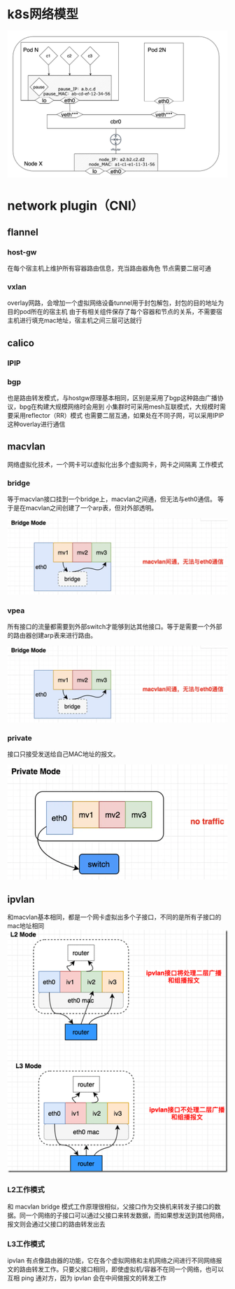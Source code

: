 # k8s网络模型
![pod-inner-structure-demo](./images/pod-inner-structure-demo.png)

# network plugin（CNI）
## flannel
### host-gw
在每个宿主机上维护所有容器路由信息，充当路由器角色
节点需要二层可通
### vxlan
overlay网路，会增加一个虚拟网络设备tunnel用于封包解包，封包的目的地址为目的pod所在的宿主机
由于有相关组件保存了每个容器和节点的关系，不需要宿主机进行填充mac地址，宿主机之间三层可达就行

## calico
### IPIP

### bgp
也是路由转发模式，与hostgw原理基本相同，区别是采用了bgp这种路由广播协议，bpg在构建大规模网络时会用到
小集群时可采用mesh互联模式，大规模时需要采用reflector（RR）模式
也需要二层互通，如果处在不同子网，可以采用IPIP这种overlay进行通信

## macvlan
网络虚拟化技术，一个网卡可以虚拟化出多个虚拟网卡，网卡之间隔离
工作模式
### bridge
等于macvlan接口挂到一个bridge上，macvlan之间通，但无法与eth0通信。
等于是在macvlan之间创建了一个arp表，但对外部透明。

![macvlan-bridge](./images/macvlan-bridge.webp)
### vpea
所有接口的流量都需要到外部switch才能够到达其他接口。等于是需要一个外部的路由器创建arp表来进行路由。

![macvlan-vpea](./images/macvlan-bridge.webp)
### private
接口只接受发送给自己MAC地址的报文。

![macvlan-private](./images/macvlan-private.webp)
## ipvlan
和macvlan基本相同，都是一个网卡虚拟出多个子接口，不同的是所有子接口的mac地址相同
![ipvlan](./images/ipvlan.png)

### L2工作模式
和 macvlan bridge 模式工作原理很相似，父接口作为交换机来转发子接口的数据。同一个网络的子接口可以通过父接口来转发数据，而如果想发送到其他网络，报文则会通过父接口的路由转发出去

### L3工作模式
ipvlan 有点像路由器的功能，它在各个虚拟网络和主机网络之间进行不同网络报文的路由转发工作。只要父接口相同，即使虚拟机/容器不在同一个网络，也可以互相 ping 通对方，因为 ipvlan 会在中间做报文的转发工作